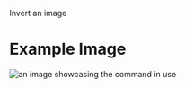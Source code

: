 Invert an image

# Example Image

![an image showcasing the command in use](/static/images/commands/heavensdoor/heavens%20door%20invert.png)